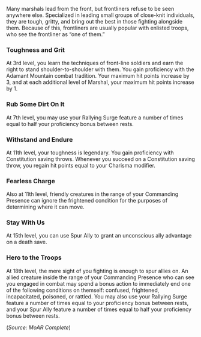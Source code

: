 Many marshals lead from the front, but frontliners refuse to be seen anywhere else. Specialized in leading small groups of close-knit individuals, they are tough, gritty, and bring out the best in those fighting alongside them. Because of this, frontliners are usually popular with enlisted troops, who see the frontliner as “one of them.” 

### Toughness and Grit 
At 3rd level, you learn the techniques of front-line soldiers and earn the right to stand shoulder-to-shoulder with them. You gain proficiency with the Adamant Mountain combat tradition. Your maximum hit points increase by 3, and at each additional level of Marshal, your maximum hit points increase by 1. 

### Rub Some Dirt On It 
At 7th level, you may use your Rallying Surge feature a number of times equal to half your proficiency bonus between rests. 

### Withstand and Endure 
At 11th level, your toughness is legendary. You gain proficiency with Constitution saving throws. Whenever you succeed on a Constitution saving throw, you regain hit points equal to your Charisma modifier. 

### Fearless Charge 
Also at 11th level, friendly creatures in the range of your Commanding Presence can ignore the frightened condition for the purposes of determining where it can move. 

### Stay With Us 
At 15th level, you can use Spur Ally to grant an unconscious ally advantage on a death save. 

### Hero to the Troops 
At 18th level, the mere sight of you fighting is enough to spur allies on. An allied creature inside the range of your Commanding Presence who can see you engaged in combat may spend a bonus action to immediately end one of the following conditions on themself: confused, frightened, incapacitated, poisoned, or rattled. You may also use your Rallying Surge feature a number of times equal to your proficiency bonus between rests, and your Spur Ally feature a number of times equal to half your proficiency bonus between rests.

(*Source: MoAR Complete*)